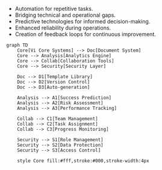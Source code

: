 
- Automation for repetitive tasks.
- Bridging technical and operational gaps.
- Predictive technologies for informed decision-making.
- Enhanced reliability during operations.
- Creation of feedback loops for continuous improvement.



```mermaid
graph TD
    Core[Vi Core Systems] --> Doc[Document System]
    Core --> Analysis[Analytics Engine]
    Core --> Collab[Collaboration Tools]
    Core --> Security[Security Layer]

    Doc --> D1[Template Library]
    Doc --> D2[Version Control]
    Doc --> D3[Auto-generation]

    Analysis --> A1[Success Prediction]
    Analysis --> A2[Risk Assessment]
    Analysis --> A3[Performance Tracking]

    Collab --> C1[Team Management]
    Collab --> C2[Task Assignment]
    Collab --> C3[Progress Monitoring]

    Security --> S1[Role Management]
    Security --> S2[Data Protection]
    Security --> S3[Access Control]

    style Core fill:#fff,stroke:#000,stroke-width:4px
```
